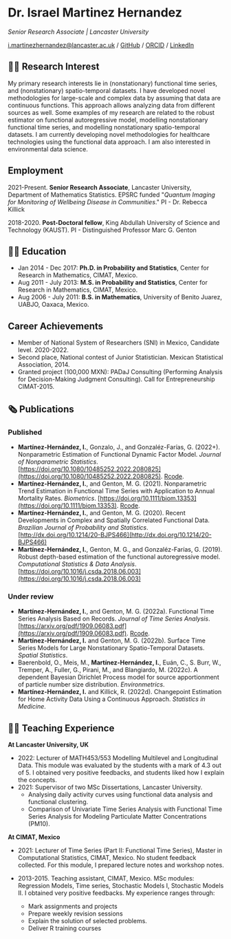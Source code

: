 
# Dr. Israel Martinez Hernandez

_Senior Research Associate |  Lancaster University_ <br> 

[i.martinezhernandez@lancaster.ac.uk](i.martinezhernandez@lancaster.ac.uk) / [GitHub](https://github.com/Martinez-Hernandez/) / 
[ORCID](https://orcid.org/0000-0002-4122-2529) / [LinkedIn](www.linkedin.com/in/israel-martinez-hernandez)


## 👨‍🔬 Research Interest

My primary research interests lie in  (nonstationary) functional time series, and (nonstationary) spatio-temporal  datasets. I have developed novel methodologies for large-scale and complex data by assuming that data are continuous functions. This approach allows analyzing data from different sources as well. Some examples of my research are related to the robust estimator on functional autoregressive model, modelling nonstationary functional time series, and modelling nonstationary spatio-temporal datasets. I am currently developing novel methodologies for healthcare technologies using the functional data approach. I am also interested in environmental data science. 

## Employment

2021-Present.  **Senior Research Associate**, Lancaster University, Department of Mathematics Statistics. 
  			    EPSRC funded "*Quantum Imaging for Monitoring of Wellbeing Disease in Communities*."  PI - Dr. Rebecca Killick
            
2018-2020.  **Post-Doctoral fellow**, King Abdullah University of Science and Technology (KAUST). PI - Distinguished Professor  Marc G. Genton

## 👨‍🎓 Education

-  Jan 2014 - Dec 2017: **Ph.D. in Probability and Statistics**, Center for Research in Mathematics, CIMAT,  Mexico.
-  Aug 2011 - July 2013: **M.S. in Probability and Statistics**, Center for Research in Mathematics, CIMAT,  Mexico.
-  Aug 2006 - July 2011: **B.S.  in Mathematics**, University of Benito Juarez, UABJO, Oaxaca, Mexico. 

## Career Achievements

-  Member of National System of Researchers (SNI) in Mexico, Candidate level. 2020-2022.
-  Second place, National contest of Junior Statistician. Mexican Statistical Association, 2014.
-  Granted project (100,000 MXN): PADaJ Consulting (Performing Analysis for Decision-Making Judgment Consulting). Call for Entrepreneurship CIMAT-2015. 

## 🗞️ Publications 
### Published

- **Martínez-Hernández, I.**, Gonzalo, J., and Gonzaléz-Farías, G. (2022+). Nonparametric Estimation of Functional Dynamic Factor Model. *Journal of Nonparametric Statistics*. [https://doi.org/10.1080/10485252.2022.2080825](https://doi.org/10.1080/10485252.2022.2080825). [Rcode](https://github.com/Martinez-Hernandez/Functional-Factor-Model).
- **Martínez-Hernández, I.**, and Genton, M. G. (2021). Nonparametric Trend Estimation in Functional Time Series with
Application to Annual Mortality Rates. *Biometrics*. [https://doi.org/10.1111/biom.13353](https://doi.org/10.1111/biom.13353). [Rcode](https://github.com/Martinez-Hernandez/Nonparametric-Trend-Estimation-in-Functional-TS).
- **Martínez-Hernández, I.**, and Genton, M. G. (2020). Recent Developments in Complex and Spatially Correlated Functional Data. *Brazilian Journal of Probability and Statistics*. [http://dx.doi.org/10.1214/20-BJPS466](http://dx.doi.org/10.1214/20-BJPS466)
- **Martínez-Hernández, I.**, Genton, M. G., and Gonzaléz-Farías, G. (2019). Robust depth-based estimation of the functional autoregressive model. *Computational Statistics & Data Analysis*. [https://doi.org/10.1016/j.csda.2018.06.003](https://doi.org/10.1016/j.csda.2018.06.003)

### Under review

- **Martínez-Hernández, I.**, and Genton, M. G. (2022a). Functional Time Series Analysis Based on Records.  *Journal of Time Series Analysis*. [https://arxiv.org/pdf/1909.06083.pdf](https://arxiv.org/pdf/1909.06083.pdf). [Rcode](https://github.com/Martinez-Hernandez/Functional-Records).
- **Martínez-Hernández, I.** and Genton, M. G. (2022b). Surface Time Series Models for Large Nonstationary Spatio-Temporal Datasets.  *Spatial Statistics*.
- Baerenbold, O., Meis, M.,  **Martínez-Hernández, I.**, Euán, C., S. Burr, W., Tremper, A., Fuller, G., Pirani, M., and  Blangiardo, M. (2022c). A dependent Bayesian Dirichlet Process model for source apportionment of particle number size distribution.  *Environmetrics*.
- **Martínez-Hernández, I.** and Killick, R. (2022d). Changepoint Estimation for Home Activity Data Using a Continuous Approach. *Statistics in Medicine*.

## 👨‍🏫 Teaching Experience

**At Lancaster University, UK**

- 2022: Lecturer of MATH453/553 Modelling Multilevel and Longitudinal Data. This module was evaluated by the students with a mark of 4.3 out of 5. I obtained very positive feedbacks, and students liked how I explain the concepts.
- 2021: Supervisor of two MSc Dissertations, Lancaster University. 
    - Analysing daily activity curves using functional data analysis and functional clustering. 
    - Comparison of Univariate Time Series Analysis with Functional Time Series Analysis for Modeling Particulate Matter Concentrations (PM10).

**At CIMAT, Mexico**

- 2021:  Lecturer of Time Series (Part II: Functional Time Series),  Master in Computational Statistics, CIMAT, Mexico. No
student feedback collected. For this module, I prepared lecture notes and workshop notes.

- 2013-2015. Teaching assistant, CIMAT, Mexico. MSc modules: Regression Models,  Time series,  Stochastic Models I, Stochastic Models II. I obtained very positive feedbacks. My  experience ranges through:
    - Mark assignments and projects 
    - Prepare weekly revision sessions
    - Explain the solution of selected problems.
    - Deliver R training courses   





